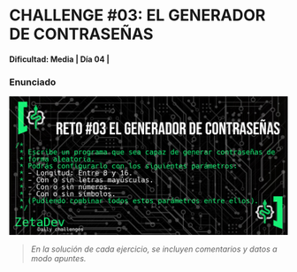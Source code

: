 # CHALLENGE #03: EL GENERADOR DE CONTRASEÑAS
#### **Dificultad: Media | Día 04 |**

### Enunciado
![Enunciado](https://github.com/ZetaRed92/DailyChallenge-with-MoureDev/blob/main/Images/Challenge03.jpg)



> *En la solución de cada ejercicio, se incluyen comentarios y datos a modo apuntes.*